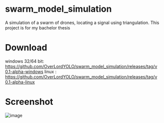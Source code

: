 # swarm_model_simulation
A simulation of a swarm of drones, locating a signal using triangulation. This project is for my bachelor thesis

# Download
windows 32/64 bit: https://github.com/OverLordYOLO/swarm_model_simulation/releases/tag/v0.1-alpha-windows
linux : https://github.com/OverLordYOLO/swarm_model_simulation/releases/tag/v0.1-alpha-linux

# Screenshot
![image](https://user-images.githubusercontent.com/32442274/116010760-62ffe080-a621-11eb-8439-65eaf714e416.png)
